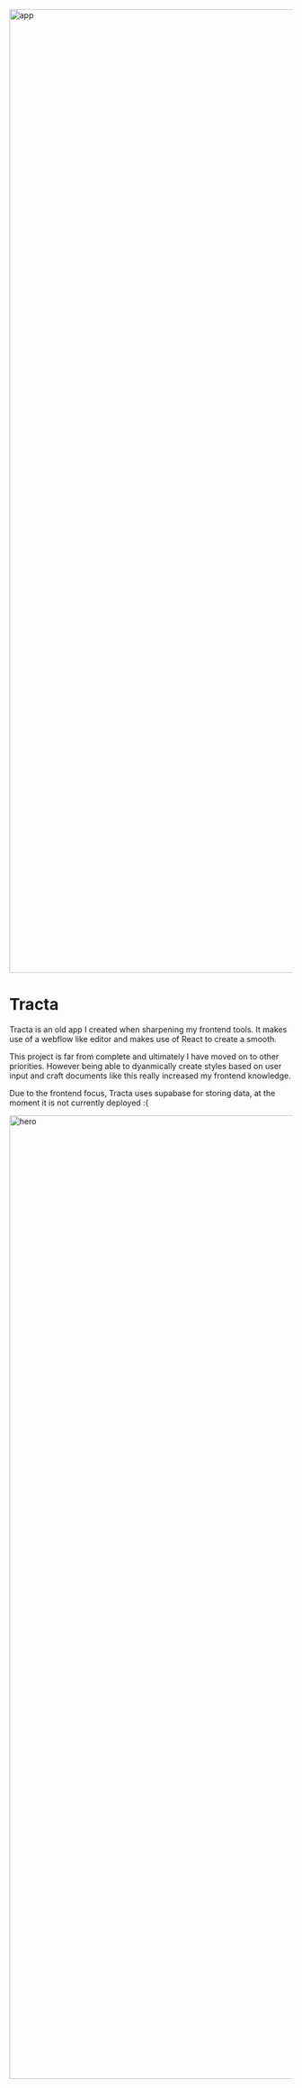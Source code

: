 <img width="1710" alt="app" src="https://github.com/user-attachments/assets/3bd0ad33-ef4f-43b3-9eed-b3dcfd71cc31">

# Tracta


Tracta is an old app I created when sharpening my frontend tools.
It makes use of a webflow like editor and makes use of React to create a smooth.

This project is far from complete and ultimately I have moved on to other priorities.
However being able to dyanmically create styles based on user input and craft documents like this really increased my frontend knowledge.

Due to the frontend focus, Tracta uses supabase for storing data, at the moment it is not currently deployed :(

<img width="1710" alt="hero" src="https://github.com/user-attachments/assets/06f9948c-34b3-47f1-b37f-0bc6eced19b3">
